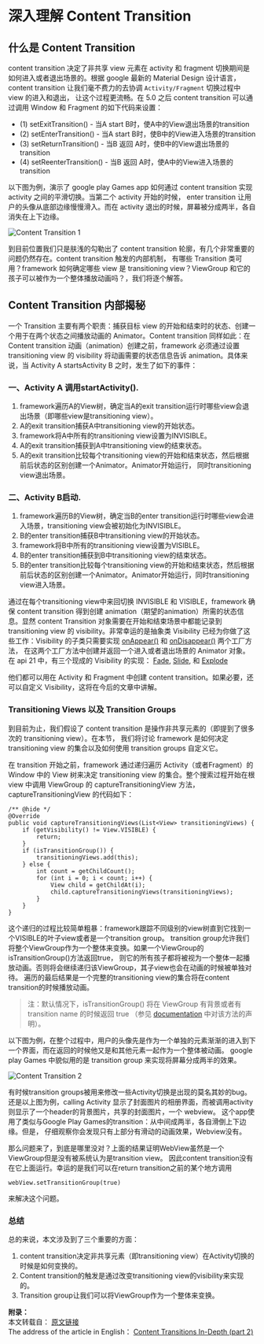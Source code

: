 # 深入理解 Content Transition

## 什么是 Content Transition

content transition 决定了非共享 view 元素在 activity 和 fragment 切换期间是如何进入或者退出场景的。根据 google 最新的 
Material Design 设计语言，content transition 让我们毫不费力的去协调 `Activity/Fragment` 切换过程中 view 的进入和退出，
让这个过程更流畅。在 5.0 之后 content transition 可以通过调用 Window 和 Fragment 的如下代码来设置：

* (1) setExitTransition() - 当A start B时，使A中的View退出场景的transition
* (2) setEnterTransition() - 当A start B时，使B中的View进入场景的transition
* (3) setReturnTransition() - 当B 返回 A时，使B中的View退出场景的transition
* (4) setReenterTransition() - 当B 返回 A时，使A中的View进入场景的transition

以下图为例，演示了 google play Games app 如何通过 content transition 实现 activity 之间的平滑切换。当第二个 activity 开始的时候，
enter  transition 让用户的头像从底部边缘慢慢滑入。而在 activity  退出的时候，屏幕被分成两半，各自消失在上下边缘。

![Content Transition 1](https://cdn.jsdelivr.net/gh/ocnyang/Android-Animation-Set@master/README_Res/ContentTransition1.gif?token=AQ83Mv4u2K4n4EEQlh5d-eIn_W7k6C3eks5axIYSwA%3D%3D)

到目前位置我们只是肤浅的勾勒出了 content transition 轮廓，有几个非常重要的问题仍然存在。content transition 触发的内部机制，
有哪些 Transition 类可用？framework 如何确定哪些 view 是 transitioning view？ViewGroup 和它的孩子可以被作为一个整体播放动画吗？，我们将逐个解答。

## Content Transition 内部揭秘

一个 Transition 主要有两个职责：捕获目标 view 的开始和结束时的状态、创建一个用于在两个状态之间播放动画的 Animator。Content transition 
同样如此：在 Content transition 动画（animation）创建之前，framework 必须通过设置 transitioning view 的 visibility 
将动画需要的状态信息告诉 animation。具体来说，当 Activity A startsActivity B 之时，发生了如下的事件：

### 一、Activity A 调用startActivity().

1. framework遍历A的View树，确定当A的exit transition运行时哪些view会退出场景（即哪些view是transitioning view）。
2. A的exit transition捕获A中transitioning view的开始状态。
3. framework将A中所有的transitioning view设置为INVISIBLE。
4. A的exit transition捕获到A中transitioning view的结束状态。
5. A的exit transition比较每个transitioning view的开始和结束状态，然后根据前后状态的区别创建一个Animator。Animator开始运行，
同时transitioning view退出场景。

### 二、Activity B启动.

1. framework遍历B的View树，确定当B的enter transition运行时哪些view会进入场景，transitioning view会被初始化为INVISIBLE。
2. B的enter transition捕获B中transitioning view的开始状态。
3. framework将B中所有的transitioning view设置为VISIBLE。
4. B的enter transition捕获到B中transitioning view的结束状态。
5. B的enter transition比较每个transitioning view的开始和结束状态，然后根据前后状态的区别创建一个Animator。Animator开始运行，同时transitioning view进入场景。

通过在每个transitioning view中来回切换 INVISIBLE 和 VISIBLE，framework 确保 content transition 得到创建 
animation（期望的animation）所需的状态信息。显然 content Transition 对象需要在开始和结束场景中都能记录到 
transitioning view 的 visibility。非常幸运的是抽象类 Visibility 已经为你做了这些工作：Visibility 的子类只需要实现 
[onAppear()](https://developer.android.com/reference/android/transition/Visibility.html#onAppear%28android.view.ViewGroup,%20android.transition.TransitionValues,%20int,%20android.transition.TransitionValues,%20int%29) 
和 [onDisappear()](https://developer.android.com/reference/android/transition/Visibility.html#onDisappear%28android.view.ViewGroup,%20android.transition.TransitionValues,%20int,%20android.transition.TransitionValues,%20int%29) 两个工厂方法，
在这两个工厂方法中创建并返回一个进入或者退出场景的 Animator 对象。
在 api 21 中，有三个现成的 Visibility 的实现：
[Fade](https://developer.android.com/reference/android/transition/Fade.html), 
[Slide](https://developer.android.com/reference/android/transition/Slide.html), 
和 [Explode](https://developer.android.com/reference/android/transition/Explode.html)

他们都可以用在 Activity 和 Fragment 中创建 content transition。如果必要，还可以自定义 Visibility，这将在今后的文章中讲解。

### Transitioning Views 以及 Transition Groups

到目前为止，我们假设了 content transition 是操作非共享元素的（即提到了很多次的 transitioning view）。在本节，
我们将讨论 framework 是如何决定 transitioning view 的集合以及如何使用 transition groups 自定义它。

在 transition 开始之前，framework 通过递归遍历 Activity（或者Fragment）的 Window 中的 View 树来决定 transitioning view 
的集合。整个搜索过程开始在根 view 中调用 ViewGroup 的 captureTransitioningView 方法，captureTransitioningView 的代码如下：

    /** @hide */
    @Override
    public void captureTransitioningViews(List<View> transitioningViews) {
        if (getVisibility() != View.VISIBLE) {
            return;
        }
        if (isTransitionGroup()) {
            transitioningViews.add(this);
        } else {
            int count = getChildCount();
            for (int i = 0; i < count; i++) {
                View child = getChildAt(i);
                child.captureTransitioningViews(transitioningViews);
            }
        }
    }


这个递归的过程比较简单粗暴：framework跟踪不同级别的view树直到它找到一个VISIBLE的叶子view或者是一个transition group。
transition group允许我们将整个ViewGroup作为一个整体来变换。如果一个ViewGroup的isTransitionGroup()方法返回true，
则它的所有孩子都将被视为一个整体一起播放动画。否则将会继续递归该ViewGroup，其子view也会在动画的时候被单独对待。
遍历的最后结果是一个完整的transitioning view的集合将在content transition的时候播放动画。

> 注：默认情况下，isTransitionGroup() 将在 ViewGroup 有背景或者有 transition name 的时候返回 true
（参见 [documentation](https://developer.android.com/reference/android/view/ViewGroup.html#isTransitionGroup%28%29) 中对该方法的声明）。

以下图为例，在整个过程中，用户的头像先是作为一个单独的元素渐渐的进入到下一个界面，而在返回的时候他又是和其他元素一起作为一个整体被动画。
google play Games 中貌似用的是 transition group 来实现将屏幕分成两半的效果。

![Content Transition 2](https://cdn.jsdelivr.net/gh/ocnyang/Android-Animation-Set@master/README_Res/ContentTransition2.gif?token=AQ83MvthOfl1J661noVbohE8dDcqWWprks5axIYUwA%3D%3D)

有时候transition groups被用来修改一些Activity切换是出现的莫名其妙的bug。还是以上图为例，calling Activity 
显示了封面图片的相册界面，而被调用activity则显示了一个header的背景图片，共享的封面图片，一个 webview。
这个app使用了类似与Google Play Games的transition：从中间成两半，各自滑倒上下边缘。但是，
仔细观察你会发现只有上部分有滑动的动画效果，Webview没有。

那么问题来了，到底是哪里没对？上面的结果证明WebView虽然是一个ViewGroup但是没有被系统认为是transition view。
因此content transition没有在它上面运行。幸运的是我们可以在return transition之前的某个地方调用

    webView.setTransitionGroup(true)

来解决这个问题。

### 总结

总的来说，本文涉及到了三个重要的方面：

1. content transition决定非共享元素（即transitioning view）在Activity切换的时候是如何变换的。
2. Content transition的触发是通过改变transitioning view的visibility来实现的。
3. Transition group让我们可以将ViewGroup作为一个整体来变换。


**附录：**  
本文转载自： [原文链接](http://www.jcodecraeer.com/a/anzhuokaifa/androidkaifa/2015/0116/2320.html)  
The address of the article in English： [Content Transitions In-Depth (part 2)](http://www.androiddesignpatterns.com/2014/12/activity-fragment-content-transitions-in-depth-part2.html)